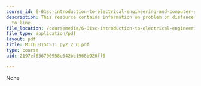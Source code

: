 ```yaml
---
course_id: 6-01sc-introduction-to-electrical-engineering-and-computer-science-i-spring-2011
description: This resource contains information on problem on distance from point
  to line.
file_location: /coursemedia/6-01sc-introduction-to-electrical-engineering-and-computer-science-i-spring-2011/2197ef656790958e542be1968b926ff0_MIT6_01SCS11_py2_2_6.pdf
file_type: application/pdf
layout: pdf
title: MIT6_01SCS11_py2_2_6.pdf
type: course
uid: 2197ef656790958e542be1968b926ff0

---
```

None
